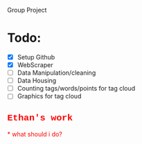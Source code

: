 Group Project

<h1>Todo:</h1>

- [x] Setup Github
- [x] WebScraper
- [ ] Data Manipulation/cleaning
- [ ] Data Housing
- [ ] Counting tags/words/points for tag cloud
- [ ] Graphics for tag cloud

<h2 style="color:red;font-family:courier">Ethan's work</h2>
<p style="color:red"> * what should i do?</p>
